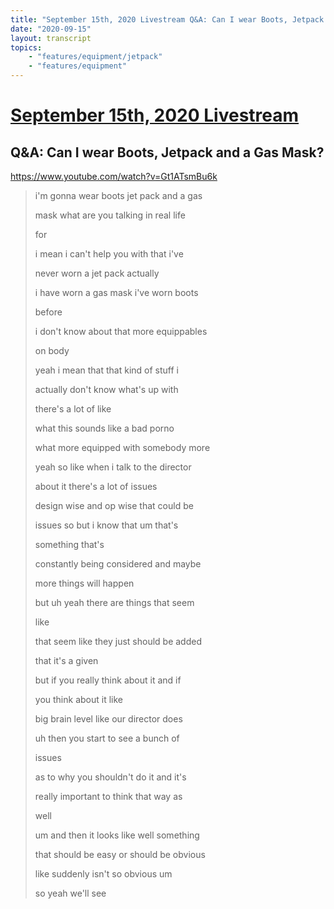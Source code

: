 ```yaml
---
title: "September 15th, 2020 Livestream Q&A: Can I wear Boots, Jetpack and a Gas Mask?"
date: "2020-09-15"
layout: transcript
topics:
    - "features/equipment/jetpack"
    - "features/equipment"
---
```

# [September 15th, 2020 Livestream](../2020-09-15.md)
## Q&A: Can I wear Boots, Jetpack and a Gas Mask?
https://www.youtube.com/watch?v=Gt1ATsmBu6k
> i'm gonna wear boots jet pack and a gas
> 
> mask what are you talking in real life
> 
> for
> 
> i mean i can't help you with that i've
> 
> never worn a jet pack actually
> 
> i have worn a gas mask i've worn boots
> 
> before
> 
> i don't know about that more equippables
> 
> on body
> 
> yeah i mean that that kind of stuff i
> 
> actually don't know what's up with
> 
> there's a lot of like
> 
> what this sounds like a bad porno
> 
> what more equipped with somebody more
> 
> yeah so like when i talk to the director
> 
> about it there's a lot of issues
> 
> design wise and op wise that could be
> 
> issues so but i know that um that's
> 
> something that's
> 
> constantly being considered and maybe
> 
> more things will happen
> 
> but uh yeah there are things that seem
> 
> like
> 
> that seem like they just should be added
> 
> that it's a given
> 
> but if you really think about it and if
> 
> you think about it like
> 
> big brain level like our director does
> 
> uh then you start to see a bunch of
> 
> issues
> 
> as to why you shouldn't do it and it's
> 
> really important to think that way as
> 
> well
> 
> um and then it looks like well something
> 
> that should be easy or should be obvious
> 
> like suddenly isn't so obvious um
> 
> so yeah we'll see
> 
